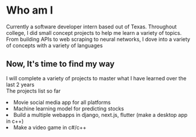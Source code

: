 <h1>Who am I</h1>

<p>Currently a software developer intern based out of Texas. Throughout college, I did small concept projects to help me learn a variety of topics. <br/>From building APIs to web scraping to neural networks, I dove into a variety of concepts with a variety of languages</p>

<h2>Now, It's time to find my way</h2>
<p>I will complete a variety of projects to master what I have learned over the last 2 years<br/>The projects list so far</p>
<li>Movie social media app for all platforms</li>
<li>Machine learning model for predicting stocks</li>
<li>Build a multiple webapps in django, next.js, flutter (make a desktop app in c++)</li>
<li>Make a video game in c#/c++</li>

